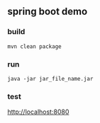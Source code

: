 ## spring boot demo

### build

```shell
mvn clean package
```

### run

```shell
java -jar jar_file_name.jar
```



### test


<http://localhost:8080>


